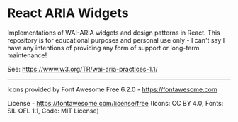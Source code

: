 # React ARIA Widgets

Implementations of WAI-ARIA widgets and design patterns in React. This repository is for educational purposes and personal use only - I can't say I have any intentions of providing any form of support or long-term maintenance!

See: https://www.w3.org/TR/wai-aria-practices-1.1/

---

Icons provided by Font Awesome Free 6.2.0 - https://fontawesome.com

License - https://fontawesome.com/license/free (Icons: CC BY 4.0, Fonts: SIL OFL 1.1, Code: MIT License)

